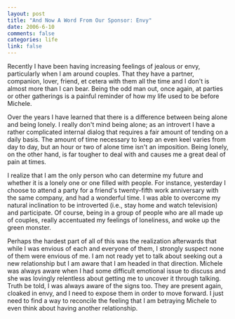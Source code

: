 ```yaml
--- 
layout: post
title: "And Now A Word From Our Sponsor: Envy"
date: 2006-6-10
comments: false
categories: life
link: false
---
```

Recently I have been having increasing feelings of jealous or envy, particularly when I am around couples. That they have a partner, companion, lover, friend, et cetera with them all the time and I don't is almost more than I can bear. Being the odd man out, once again, at parties or other gatherings is a painful reminder of how my life used to be before Michele.

Over the years I have learned that there is a difference between being alone and being lonely. I really don't mind being alone; as an introvert I have a rather complicated internal dialog that requires a fair amount of tending on a daily basis. The amount of time necessary to keep an even keel varies from day to day, but an hour or two of alone time isn't an imposition. Being lonely, on the other hand, is far tougher to deal with and causes me a great deal of pain at times.

I realize that I am the only person who can determine my future and whether it is a lonely one or one filled with people. For instance, yesterday I choose to attend a party for a friend's twenty-fifth work anniversary with the same company, and had a wonderful time. I was able to overcome my natural inclination to be introverted (i.e., stay home and watch television) and participate. Of course, being in a group of people who are all made up of couples, really accentuated my feelings of loneliness, and woke up the green monster.

Perhaps the hardest part of all of this was the realization afterwards that while I was envious of each and everyone of them, I strongly suspect none of them were envious of me. I am not ready yet to talk about seeking out a new relationship but I am aware that I am headed in that direction. Michele was always aware when I had some difficult emotional issue to discuss and she was lovingly relentless about getting me to uncover it through talking. Truth be told, I was always aware of the signs too. They are present again, cloaked in envy, and I need to expose them in order to move forward. I just need to find a way to reconcile the feeling that I am betraying Michele to even think about having another relationship.
